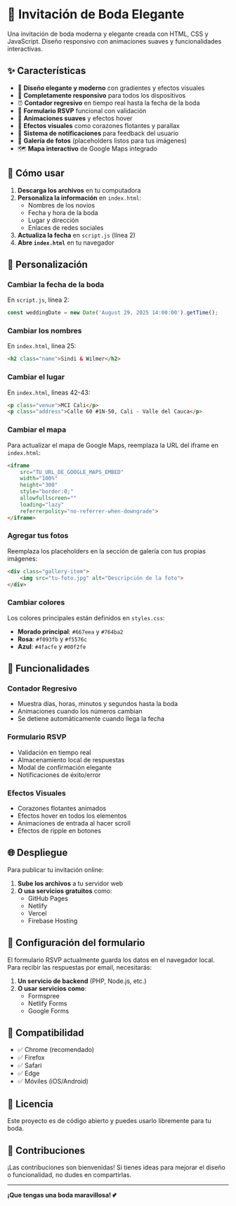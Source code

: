 # 💒 Invitación de Boda Elegante

Una invitación de boda moderna y elegante creada con HTML, CSS y JavaScript. Diseño responsivo con animaciones suaves y funcionalidades interactivas.

## ✨ Características

- 🎨 **Diseño elegante y moderno** con gradientes y efectos visuales
- 📱 **Completamente responsivo** para todos los dispositivos
- ⏰ **Contador regresivo** en tiempo real hasta la fecha de la boda
- 📝 **Formulario RSVP** funcional con validación
- 💫 **Animaciones suaves** y efectos hover
- 🎵 **Efectos visuales** como corazones flotantes y parallax
- 🔔 **Sistema de notificaciones** para feedback del usuario
- 📸 **Galería de fotos** (placeholders listos para tus imágenes)
- 🗺️ **Mapa interactivo** de Google Maps integrado

## 🚀 Cómo usar

1. **Descarga los archivos** en tu computadora
2. **Personaliza la información** en `index.html`:
   - Nombres de los novios
   - Fecha y hora de la boda
   - Lugar y dirección
   - Enlaces de redes sociales
3. **Actualiza la fecha** en `script.js` (línea 2)
4. **Abre `index.html`** en tu navegador

## 🎨 Personalización

### Cambiar la fecha de la boda
En `script.js`, línea 2:
```javascript
const weddingDate = new Date('August 29, 2025 14:00:00').getTime();
```

### Cambiar los nombres
En `index.html`, línea 25:
```html
<h2 class="name">Sindi & Wilmer</h2>
```

### Cambiar el lugar
En `index.html`, líneas 42-43:
```html
<p class="venue">MCI Cali</p>
<p class="address">Calle 60 #1N-50, Cali - Valle del Cauca</p>
```

### Cambiar el mapa
Para actualizar el mapa de Google Maps, reemplaza la URL del iframe en `index.html`:
```html
<iframe 
    src="TU_URL_DE_GOOGLE_MAPS_EMBED"
    width="100%" 
    height="300" 
    style="border:0;" 
    allowfullscreen="" 
    loading="lazy" 
    referrerpolicy="no-referrer-when-downgrade">
</iframe>
```

### Agregar tus fotos
Reemplaza los placeholders en la sección de galería con tus propias imágenes:
```html
<div class="gallery-item">
    <img src="tu-foto.jpg" alt="Descripción de la foto">
</div>
```

### Cambiar colores
Los colores principales están definidos en `styles.css`:
- **Morado principal**: `#667eea` y `#764ba2`
- **Rosa**: `#f093fb` y `#f5576c`
- **Azul**: `#4facfe` y `#00f2fe`

## 📱 Funcionalidades

### Contador Regresivo
- Muestra días, horas, minutos y segundos hasta la boda
- Animaciones cuando los números cambian
- Se detiene automáticamente cuando llega la fecha

### Formulario RSVP
- Validación en tiempo real
- Almacenamiento local de respuestas
- Modal de confirmación elegante
- Notificaciones de éxito/error

### Efectos Visuales
- Corazones flotantes animados
- Efectos hover en todos los elementos
- Animaciones de entrada al hacer scroll
- Efectos de ripple en botones

## 🌐 Despliegue

Para publicar tu invitación online:

1. **Sube los archivos** a tu servidor web
2. **O usa servicios gratuitos** como:
   - GitHub Pages
   - Netlify
   - Vercel
   - Firebase Hosting

## 📧 Configuración del formulario

El formulario RSVP actualmente guarda los datos en el navegador local. Para recibir las respuestas por email, necesitarás:

1. **Un servicio de backend** (PHP, Node.js, etc.)
2. **O usar servicios como**:
   - Formspree
   - Netlify Forms
   - Google Forms

## 🎯 Compatibilidad

- ✅ Chrome (recomendado)
- ✅ Firefox
- ✅ Safari
- ✅ Edge
- ✅ Móviles (iOS/Android)

## 📝 Licencia

Este proyecto es de código abierto y puedes usarlo libremente para tu boda.

## 🤝 Contribuciones

¡Las contribuciones son bienvenidas! Si tienes ideas para mejorar el diseño o funcionalidad, no dudes en compartirlas.

---

**¡Que tengas una boda maravillosa! 💕** 